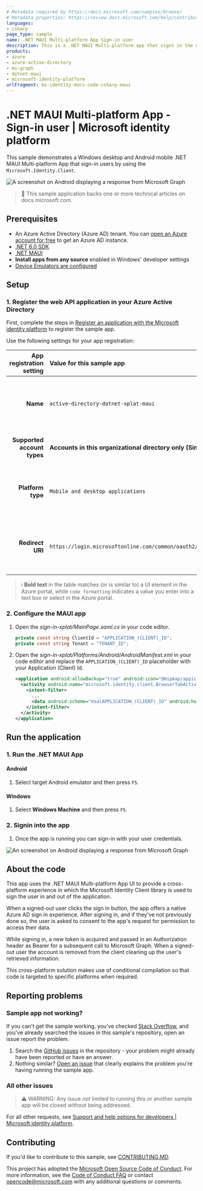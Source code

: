 ```yaml
---
# Metadata required by https://docs.microsoft.com/samples/browse/
# Metadata properties: https://review.docs.microsoft.com/help/contribute/samples/process/onboarding?branch=main#add-metadata-to-readme
languages:
- csharp
page_type: sample
name: .NET MAUI Multi-platform App Sign-in user
description: This is a .NET MAUI Multi-platform app that signs in the user and then makes a request to Microsoft Graph for the user's profile data. The code in this sample is used by one or more articles on docs.microsoft.com.
products:
- azure
- azure-active-directory
- ms-graph
- dotnet-maui
- microsoft-identity-platform
urlFragment: ms-identity-docs-code-csharp-maui
---
```


<!-- SAMPLE ID: DOCS-CODE-029 (desktop) and DOCS-CODE-035 (mobile) -->
# .NET MAUI Multi-platform App - Sign-in user | Microsoft identity platform

<!-- Build badges here
![Build passing.](https://img.shields.io/badge/build-passing-brightgreen.svg) ![Code coverage.](https://img.shields.io/badge/coverage-100%25-brightgreen.svg) ![License.](https://img.shields.io/badge/license-MIT-green.svg)
-->

This sample demonstrates a Windows desktop and Android mobile .NET MAUI Multi-platform App that sign-in users by using the `Microsoft.Identity.Client`.

![A screenshot on Android displaying a response from Microsoft Graph](./app.png)

> :page_with_curl: This sample application backs one or more technical articles on docs.microsoft.com. <!-- TODO: Link to first tutorial in series when published. -->

## Prerequisites

- An Azure Active Directory (Azure AD) tenant. You can [open an Azure account for free](https://azure.microsoft.com/free) to get an Azure AD instance.
- [.NET 6.0 SDK](https://dotnet.microsoft.com/download/dotnet/6.0)
- [.NET MAUI](https://docs.microsoft.com/en-us/dotnet/maui/get-started/installation)
- **Install apps from any source** enabled in Windows' developer settings
- [Device Emulators are configured](https://docs.microsoft.com/en-us/dotnet/maui/get-started/first-app)

## Setup

### 1. Register the web API application in your Azure Active Directory

First, complete the steps in [Register an application with the Microsoft identity platform](https://docs.microsoft.com/azure/active-directory/develop/quickstart-register-app) to register the sample app.

Use the following settings for your app registration:

| App registration <br/> setting | Value for this sample app                                           | Notes                                                                                                       |
|-------------------------------:|:--------------------------------------------------------------------|:------------------------------------------------------------------------------------------------------------|
| **Name**                       | `active-directory-dotnet-xplat-maui`                                | Suggested value for this sample. <br/> You can change the app name at any time.                             |
| **Supported account types**    | **Accounts in this organizational directory only (Single tenant)**  | Required for this sample. <br/> Support for the Single tenant.                                              |
| **Platform type**              | `Mobile and desktop applications`                                   | Required value for this sample. <br/> Enables the required and optional settings for the app type.          |
| **Redirect URI**               | `https://login.microsoftonline.com/common/oauth2/nativeclient`      | Required value for this sample. <br/> You can change that later in your own implementation.                 |

> :information_source: **Bold text** in the table matches (or is similar to) a UI element in the Azure portal, while `code formatting` indicates a value you enter into a text box or select in the Azure portal.

### 2. Configure the MAUI app

1. Open the _sign-in-xplat/MainPage.xaml.cs_ in your code editor.

    ```csharp
    private const string ClientId = "APPLICATION_(CLIENT)_ID";
    private const string Tenant = "TENANT_ID";
    ```

1. Open the _sign-in-xplat/Platforms/Android/AndroidManifest.xml_ in your code editor and replace the `APPLICATION_(CLIENT)_ID` placeholder with your Application (Client) Id.

    ```xml
    <application android:allowBackup="true" android:icon="@mipmap/appicon" android:roundIcon="@mipmap/appicon_round">
      <activity android:name="microsoft.identity.client.BrowserTabActivity"  android:exported="true">
        <intent-filter>
          ...
          <data android:scheme="msalAPPLICATION_(CLIENT)_ID" android:host="auth" />
        </intent-filter>
      </activity>
    </application>
    ```

## Run the application

### 1. Run the .NET MAUI App

#### Android

1. Select target Android emulator and then press `F5`.

#### Windows

1. Select **Windows Machine** and then press `F5`.

### 2. Signin into the app

1. Once the app is running you can sign-in with your user credentials.

![An screenshot on Android displaying a response from Microsoft Graph](./app.png)

## About the code


This app uses the .NET MAUI Multi-platform App UI to provide a cross-platform experience in which the Microsoft Identity Client library is used to sign the user in and out of the application.

When a signed-out user clicks the sign in button, the app offers a native Azure AD sign in experience. After signing in, and if they've not previously done so, the user is asked to consent to the app's request for permission to access their data.

While signing in, a new token is acquired and passed in an Authorization header as Bearer for a subsequent call to Microsoft Graph. When a signed-out user the account is removed from the client cleaning up the user's retrieved information.

This cross-platform solution makes use of conditional compilation so that code is targeted to specific platforms when required.

## Reporting problems

### Sample app not working?

If you can't get the sample working, you've checked [Stack Overflow](http://stackoverflow.com/questions/tagged/msal), and you've already searched the issues in this sample's repository, open an issue report the problem.

1. Search the [GitHub issues](../../../../issues) in the repository - your problem might already have been reported or have an answer.
1. Nothing similar? [Open an issue](LINK_HERE) that clearly explains the problem you're having running the sample app.

### All other issues

> :warning: WARNING: Any issue _not_ limited to running this or another sample app will be closed without being addressed.

For all other requests, see [Support and help options for developers | Microsoft identity platform](https://docs.microsoft.com/azure/active-directory/develop/developer-support-help-options).

## Contributing

If you'd like to contribute to this sample, see [CONTRIBUTING.MD](/CONTRIBUTING.md).

This project has adopted the [Microsoft Open Source Code of Conduct](https://opensource.microsoft.com/codeofconduct/). For more information, see the [Code of Conduct FAQ](https://opensource.microsoft.com/codeofconduct/faq/) or contact [opencode@microsoft.com](mailto:opencode@microsoft.com) with any additional questions or comments.
